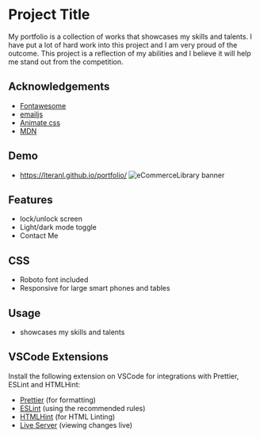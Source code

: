 # Project Title

My portfolio is a collection of works that showcases my skills and talents. I have put a lot of hard work into this project and I am very proud of the outcome. This project is a reflection of my abilities and I believe it will help me stand out from the competition.

## Acknowledgements

-   [Fontawesome](https://fontawesome.com/)
-   [emailjs](https://www.emailjs.com/)
-   [Animate css](https://animate.style/)
-   [MDN](https://developer.mozilla.org/en-US/)

## Demo

-   https://lteranl.github.io/portfolio/
    ![eCommerceLibrary banner](https://media.giphy.com/media/zdrUJzCrUmXo0eA34j/giphy.gif)

## Features

-   lock/unlock screen
-   Light/dark mode toggle
-   Contact Me

## CSS

-   Roboto font included
-   Responsive for large smart phones and tables

## Usage

-   showcases my skills and talents

## VSCode Extensions

Install the following extension on VSCode for integrations with Prettier, ESLint and HTMLHint:

-   [Prettier](https://marketplace.visualstudio.com/items?itemName=esbenp.prettier-vscode) (for formatting)
-   [ESLint](https://marketplace.visualstudio.com/items?itemName=dbaeumer.vscode-eslint) (using the recommended rules)
-   [HTMLHint](https://marketplace.visualstudio.com/items?itemName=mkaufman.HTMLHint) (for HTML Linting)
-   [Live Server](https://marketplace.visualstudio.com/items?itemName=ritwickdey.LiveServer) (viewing changes live)
